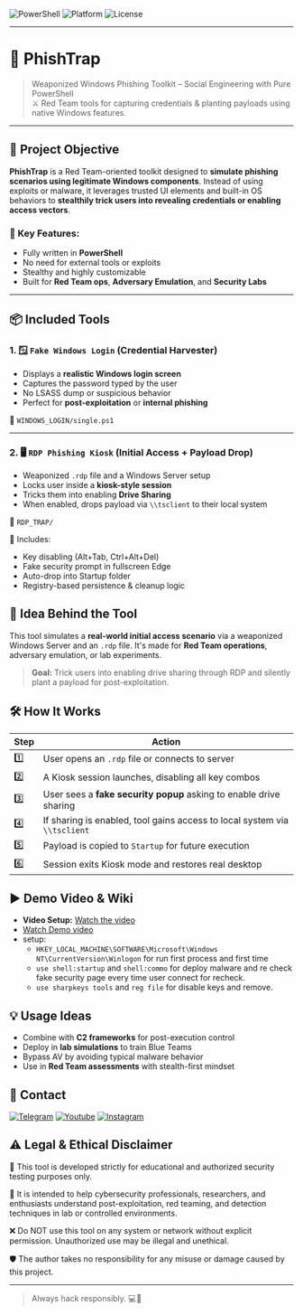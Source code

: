 ![PowerShell](https://img.shields.io/badge/Built%20With-PowerShell-blue?logo=powershell)
![Platform](https://img.shields.io/badge/Platform-Windows_Server-lightgrey?logo=windows)
![License](https://img.shields.io/badge/Use%20at%20your%20own%20risk-critical?logo=skull)

---


# 🧠 PhishTrap

> Weaponized Windows Phishing Toolkit – Social Engineering with Pure PowerShell  
> ⚔️ Red Team tools for capturing credentials & planting payloads using native Windows features.

---

## 🎯 Project Objective

**PhishTrap** is a Red Team-oriented toolkit designed to **simulate phishing scenarios using legitimate Windows components**. Instead of using exploits or malware, it leverages trusted UI elements and built-in OS behaviors to **stealthily trick users into revealing credentials or enabling access vectors**.

### 👾 Key Features:
- Fully written in **PowerShell**
- No need for external tools or exploits
- Stealthy and highly customizable
- Built for **Red Team ops**, **Adversary Emulation**, and **Security Labs**

---

## 📦 Included Tools

### 1. 🪟 `Fake Windows Login` (Credential Harvester)
- Displays a **realistic Windows login screen**
- Captures the password typed by the user
- No LSASS dump or suspicious behavior
- Perfect for **post-exploitation** or **internal phishing**

📁 `WINDOWS_LOGIN/single.ps1`

---

### 2. 🖥️ `RDP Phishing Kiosk` (Initial Access + Payload Drop)
- Weaponized `.rdp` file and a Windows Server setup
- Locks user inside a **kiosk-style session**
- Tricks them into enabling **Drive Sharing**
- When enabled, drops payload via `\\tsclient` to their local system

📁 `RDP_TRAP/`

🔐 Includes:
- Key disabling (Alt+Tab, Ctrl+Alt+Del)
- Fake security prompt in fullscreen Edge
- Auto-drop into Startup folder
- Registry-based persistence & cleanup logic

## 🧠 Idea Behind the Tool

This tool simulates a **real-world initial access scenario** via a weaponized Windows Server and an `.rdp` file. It's made for **Red Team operations**, adversary emulation, or lab experiments.

> **Goal:** Trick users into enabling drive sharing through RDP and silently plant a payload for post-exploitation.





## 🛠️ How It Works

| Step | Action |
|------|--------|
| 1️⃣ | User opens an `.rdp` file or connects to server |
| 2️⃣ | A Kiosk session launches, disabling all key combos |
| 3️⃣ | User sees a **fake security popup** asking to enable drive sharing |
| 4️⃣ | If sharing is enabled, tool gains access to local system via `\\tsclient` |
| 5️⃣ | Payload is copied to `Startup` for future execution |
| 6️⃣ | Session exits Kiosk mode and restores real desktop |


## ▶️ Demo Video & Wiki


- **Video Setup:** [Watch the video](https://www.youtube.com/watch?v=dahuidcxS2U)
- [Watch Demo video](res/demo-video.mp4)
- setup:
  - `HKEY_LOCAL_MACHINE\SOFTWARE\Microsoft\Windows NT\CurrentVersion\Winlogon` for run first process and first time
  - `use shell:startup` and `shell:commo` for deploy malware and re check fake security page every time user connect for recheck. 
  - `use sharpkeys tools` and `reg file` for disable keys and remove.




## 💡 Usage Ideas

- Combine with **C2 frameworks** for post-execution control  
- Deploy in **lab simulations** to train Blue Teams  
- Bypass AV by avoiding typical malware behavior  
- Use in **Red Team assessments** with stealth-first mindset  


<h2 id="contact">📧 Contact</h2>
<p >
<a href="https://t.me/amajax"><img title="Telegram" src="https://img.shields.io/badge/Telegram-black?style=for-the-badge&logo=Telegram"></a>
<a href="https://www.youtube.com/channel/UC0-QcOXgzRgSfcE3zerwu9w/?sub_confirmation=1"><img title="Youtube" src="https://img.shields.io/badge/Youtube-red?style=for-the-badge&logo=Youtube"></a>
<a href="https://www.instagram.com/sectoolfa"><img title="Instagram" src="https://img.shields.io/badge/Instagram-white?style=for-the-badge&logo=Instagram"></a>

## ⚠️ Legal & Ethical Disclaimer

🚨 This tool is developed strictly for educational and authorized security testing purposes only.

🔬 It is intended to help cybersecurity professionals, researchers, and enthusiasts understand post-exploitation, red teaming, and detection techniques in lab or controlled environments.

❌ Do NOT use this tool on any system or network without explicit permission. Unauthorized use may be illegal and unethical.

🛡 The author takes no responsibility for any misuse or damage caused by this project.

---
> Always hack responsibly. 💻🔐

